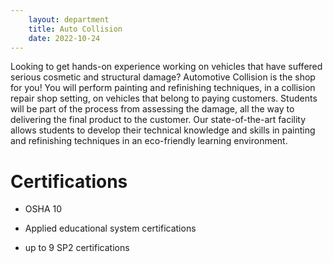 ```yaml
---
    layout: department
    title: Auto Collision
    date: 2022-10-24
---
```


Looking to get hands-on experience working on vehicles that have suffered serious cosmetic and structural damage? Automotive Collision is the shop for you! You will perform painting and refinishing techniques, in a collision repair shop setting, on vehicles that belong to paying customers. Students will be part of the process from assessing the damage, all the way to delivering the final product to the customer. Our state-of-the-art facility allows students to develop their technical knowledge and skills in painting and refinishing techniques in an eco-friendly learning environment.

# Certifications

+ OSHA 10

+ Applied educational system certifications

+ up to 9 SP2 certifications

